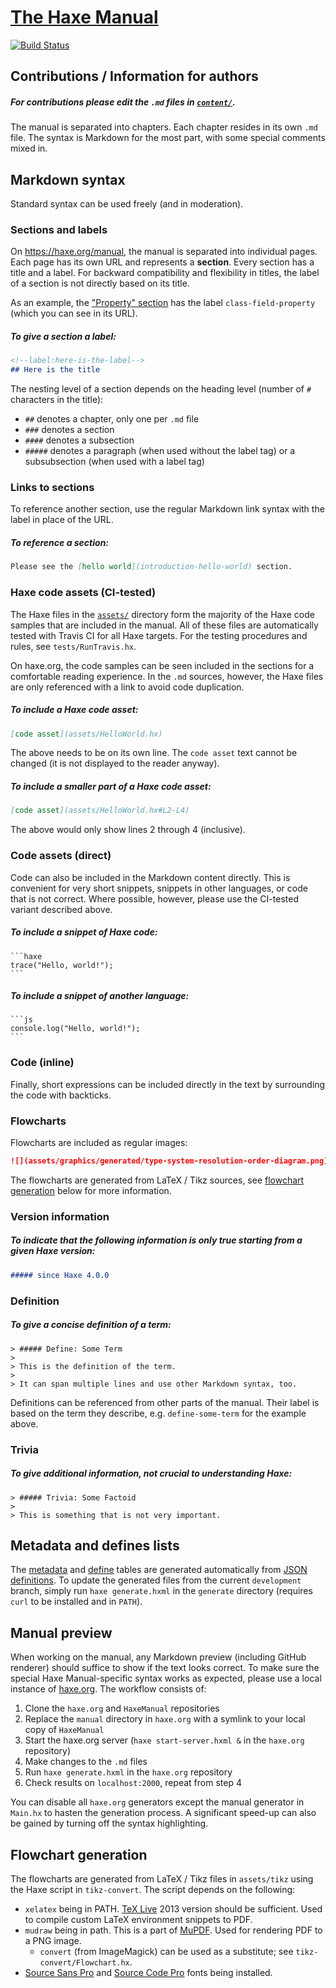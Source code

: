 # [The Haxe Manual](https://haxe.org/manual)

[![Build Status](https://travis-ci.org/HaxeFoundation/HaxeManual.svg?branch=master)](https://travis-ci.org/HaxeFoundation/HaxeManual)

## Contributions / Information for authors

##### For contributions please edit the `.md` files in [`content/`](content/).

The manual is separated into chapters. Each chapter resides in its own `.md` file. The syntax is Markdown for the most part, with some special comments mixed in.

## Markdown syntax

Standard syntax can be used freely (and in moderation).

### Sections and labels

On https://haxe.org/manual, the manual is separated into individual pages. Each page has its own URL and represents a **section**. Every section has a title and a label. For backward compatibility and flexibility in titles, the label of a section is not directly based on its title.

As an example, the ["Property" section](https://haxe.org/manual/class-field-property.html) has the label `class-field-property` (which you can see in its URL).

##### To give a section a label:

```markdown
<!--label:here-is-the-label-->
## Here is the title
```

The nesting level of a section depends on the heading level (number of `#` characters in the title):

 - `##` denotes a chapter, only one per `.md` file
 - `###` denotes a section
 - `####` denotes a subsection
 - `#####` denotes a paragraph (when used without the label tag) or a subsubsection (when used with a label tag)

### Links to sections

To reference another section, use the regular Markdown link syntax with the label in place of the URL.

##### To reference a section:

```markdown
Please see the [hello world](introduction-hello-world) section.
```

### Haxe code assets (CI-tested)

The Haxe files in the [`assets/`](assets/) directory form the majority of the Haxe code samples that are included in the manual. All of these files are automatically tested with Travis CI for all Haxe targets. For the testing procedures and rules, see `tests/RunTravis.hx`.

On haxe.org, the code samples can be seen included in the sections for a comfortable reading experience. In the `.md` sources, however, the Haxe files are only referenced with a link to avoid code duplication.

##### To include a Haxe code asset:

```markdown
[code asset](assets/HelloWorld.hx)
```

The above needs to be on its own line. The `code asset` text cannot be changed (it is not displayed to the reader anyway).

##### To include a smaller part of a Haxe code asset:

```markdown
[code asset](assets/HelloWorld.hx#L2-L4)
```

The above would only show lines 2 through 4 (inclusive).

### Code assets (direct)

Code can also be included in the Markdown content directly. This is convenient for very short snippets, snippets in other languages, or code that is not correct. Where possible, however, please use the CI-tested variant described above.

##### To include a snippet of Haxe code:

<pre><code>```haxe
trace("Hello, world!");
```
</pre></code>

##### To include a snippet of another language:

<pre><code>```js
console.log("Hello, world!");
```
</pre></code>

### Code (inline)

Finally, short expressions can be included directly in the text by surrounding the code with backticks.

### Flowcharts

Flowcharts are included as regular images:

```markdown
![](assets/graphics/generated/type-system-resolution-order-diagram.png)
```

The flowcharts are generated from LaTeX / Tikz sources, see [flowchart  generation](#flowchart-generation) below for more information.

### Version information

##### To indicate that the following information is only true starting from a given Haxe version:

```markdown
##### since Haxe 4.0.0
```

### Definition

##### To give a concise definition of a term:

```
> ##### Define: Some Term
>
> This is the definition of the term.
>
> It can span multiple lines and use other Markdown syntax, too.
```

Definitions can be referenced from other parts of the manual. Their label is based on the term they describe, e.g. `define-some-term` for the example above.

### Trivia

##### To give additional information, not crucial to understanding Haxe:

```
> ##### Trivia: Some Factoid
>
> This is something that is not very important.
```

## Metadata and defines lists

The [metadata](https://haxe.org/manual/cr-metadata.html) and [define](https://haxe.org/manual/compiler-usage-flags.html) tables are generated automatically from [JSON definitions](https://github.com/HaxeFoundation/haxe/tree/development/src-json). To update the generated files from the current `development` branch, simply run `haxe generate.hxml` in the `generate` directory (requires `curl` to be installed and in `PATH`).

## Manual preview

When working on the manual, any Markdown preview (including GitHub renderer) should suffice to show if the text looks correct. To make sure the special Haxe Manual-specific syntax works as expected, please use a local instance of [haxe.org](https://github.com/HaxeFoundation/haxe.org). The workflow consists of:

 1. Clone the `haxe.org` and `HaxeManual` repositories
 2. Replace the `manual` directory in `haxe.org` with a symlink to your local copy of `HaxeManual`
 3. Start the haxe.org server (`haxe start-server.hxml &` in the `haxe.org` repository)
 4. Make changes to the `.md` files
 5. Run `haxe generate.hxml` in the `haxe.org` repository
 6. Check results on `localhost:2000`, repeat from step 4

You can disable all `haxe.org` generators except the manual generator in `Main.hx` to hasten the generation process. A significant speed-up can also be gained by turning off the syntax highlighting.

## Flowchart generation

The flowcharts are generated from LaTeX / Tikz files in `assets/tikz` using the Haxe script in `tikz-convert`. The script depends on the following:

- `xelatex` being in PATH. [TeX Live](http://www.tug.org/texlive/) 2013 version should be sufficient. Used to compile custom LaTeX environment snippets to PDF.
- `mudraw` being in path. This is a part of [MuPDF](http://www.mupdf.com/). Used for rendering PDF to a PNG image.
  - `convert` (from ImageMagick) can be used as a substitute; see `tikz-convert/Flowchart.hx`.
- [Source Sans Pro](http://sourceforge.net/projects/sourcesans.adobe/) and [Source Code Pro](http://sourceforge.net/projects/sourcecodepro.adobe/) fonts being installed.
